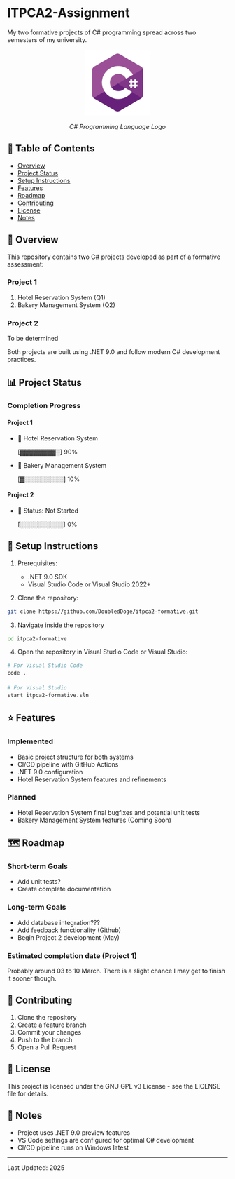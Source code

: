 # ITPCA2-Assignment
My two formative projects of C# programming spread across two semesters of my university.

<div align="center">
    <img src="img/csharp.png" alt="Project Logo" width="150" height="150"/>
    <p><em>C# Programming Language Logo</em></p>
</div>


## 📑 Table of Contents
- [Overview](#-overview)
- [Project Status](#-project-status)
- [Setup Instructions](#-setup-instructions)
- [Features](#-features)
- [Roadmap](#-roadmap)
- [Contributing](#-contributing)
- [License](#-license)
- [Notes](#-notes)

## 🎯 Overview
This repository contains two C# projects developed as part of a formative assessment:

### Project 1
1. Hotel Reservation System (Q1)
2. Bakery Management System (Q2)

### Project 2
To be determined

Both projects are built using .NET 9.0 and follow modern C# development practices.

## 📊 Project Status
### Completion Progress

#### Project 1
- 🏨 Hotel Reservation System

  [▓▓▓▓▓▓▓▓░] 90%

- 🥖 Bakery Management System

  [▓░░░░░░░░░] 10%

#### Project 2
- 📝 Status: Not Started

  [░░░░░░░░░░] 0%

## 🚀 Setup Instructions
1. Prerequisites:
   - .NET 9.0 SDK
   - Visual Studio Code or Visual Studio 2022+

2. Clone the repository:
```bash
git clone https://github.com/DoubledDoge/itpca2-formative.git
```

3. Navigate inside the repository

```bash
cd itpca2-formative
```

4. Open the repository in Visual Studio Code or Visual Studio:
```bash
# For Visual Studio Code
code .

# For Visual Studio
start itpca2-formative.sln
```

## ⭐ Features
### Implemented
- Basic project structure for both systems
- CI/CD pipeline with GitHub Actions
- .NET 9.0 configuration
- Hotel Reservation System features and refinements

### Planned
- Hotel Reservation System final bugfixes and potential unit tests
- Bakery Management System features (Coming Soon)

## 🗺️ Roadmap
### Short-term Goals
- Add unit tests?
- Create complete documentation

### Long-term Goals
- Add database integration???
- Add feedback functionality (Github)
- Begin Project 2 development (May)

### Estimated completion date (Project 1)
Probably around 03 to 10 March. There is a slight chance I may get to finish it sooner though.

## 🤝 Contributing
1. Clone the repository
2. Create a feature branch
3. Commit your changes
4. Push to the branch
5. Open a Pull Request

## 📝 License
This project is licensed under the GNU GPL v3 License - see the LICENSE file for details.

## 📝 Notes
- Project uses .NET 9.0 preview features
- VS Code settings are configured for optimal C# development
- CI/CD pipeline runs on Windows latest

---
Last Updated: 2025
